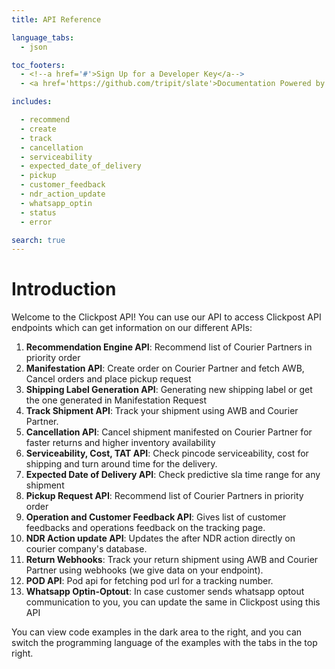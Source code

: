 ```yaml
---
title: API Reference

language_tabs:
  - json

toc_footers:
  - <!--a href='#'>Sign Up for a Developer Key</a-->
  - <a href='https://github.com/tripit/slate'>Documentation Powered by Slate</a>

includes:

  - recommend
  - create
  - track
  - cancellation
  - serviceability
  - expected_date_of_delivery
  - pickup
  - customer_feedback
  - ndr_action_update
  - whatsapp_optin
  - status
  - error

search: true
---
```


# Introduction

Welcome to the Clickpost API! You can use our API to access Clickpost API endpoints which can get information on our different APIs:

1. __Recommendation Engine API__: Recommend list of Courier Partners in priority order
2. __Manifestation API__: Create order on Courier Partner and fetch AWB, Cancel orders and place pickup request
3. __Shipping Label Generation API__: Generating new shipping label or get the one generated in Manifestation Request
4. __Track Shipment API__: Track your shipment using AWB and Courier Partner.
5. __Cancellation API__: Cancel shipment manifested on Courier Partner for faster returns and higher inventory availability
6. __Serviceability, Cost, TAT API__: Check pincode serviceability, cost for shipping and turn around time for the delivery.
7. __Expected Date of Delivery API__: Check predictive sla time range for any shipment
8. __Pickup Request API__: Recommend list of Courier Partners in priority order
9. __Operation and Customer Feedback API__: Gives list of customer feedbacks and operations feedback on the tracking page.
10. __NDR Action update API__: Updates the after NDR action directly on courier company's database.
11. __Return Webhooks__: Track your return shipment using AWB and Courier Partner using webhooks (we give data on your endpoint).
12. __POD API__: Pod api for fetching pod url for a tracking number.
13. __Whatsapp Optin-Optout__: In case customer sends whatsapp optout communication to you, you can update the same in Clickpost using this API 

<!--We have language bindings in Shell, Ruby, PHP and Python!-->

You can view code examples in the dark area to the right, and you can switch the programming language of the examples with the tabs in the top right.
